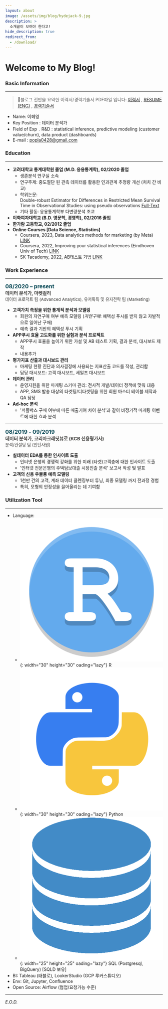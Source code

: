```yaml
---
layout: about
image: /assets/img/blog/hydejack-9.jpg
description: >
  소개글이 보여야 한다고!
hide_description: true
redirect_from:
  - /download/
---
```


# Welcome to My Blog!

<!--author-->

### Basic Information
---
> 🔗블로그 전반을 요약한 이력서/경력기술서 PDF파일 입니다:
> <a href="/assets/CV.pdf" target="_blank">이력서</a> , <a href="/assets/CV_ENG.pdf" target="_blank">RESUME (ENG)</a> , <a href="/assets/CV_KOR.pdf" target="_blank">경력기술서</a>

- Name: 이혜영  
- Key Position : 데이터 분석가  
- Field of Exp﹒R&D : statistical inference, predictive modeling (customer value/churn), data product (dashboards) <!--한국어로 바꾸기-->
- E-mail : popla0428@gmail.com    

### Education
---
- **고려대학교 통계대학원 졸업 (M.D. 응용통계학), 02/2020 졸업**
  - 생존분석 연구실 소속
  - 연구주제: 중도절단 된 관측 데이터를 활용한 인과관계 추정량 개선 (처치 간 비교)
  - 학위논문:  
  Double-robust Estimator for Differences in Restricted Mean Survival Time in Observational Studies: using pseudo observations
  <a href="https://www.researchgate.net/publication/338476737_Double-robust_Estimator_for_Differences_in_Restricted_Mean_Survival_Time_in_Observational_Studies_using_pseudo-observations/" target = "_blank">Full-Text</a>
  - 기타 활동: 응용통계학부 다변량분석 조교
- **이화여자대학교 (B.D. 영문학, 경영학), 02/2016 졸업**
- **한가람 고등학교, 02/2012 졸업**
- **Online Courses [Data Science, Statistics]**
  - Coursera, 2023, Data analytics methods for marketing (by Meta) <a href="https://www.coursera.org/learn/data-analytics-methods-for-marketing/home/info" target="_blank">LINK</a>
  - Coursera, 2022, Improving your statistical inferences (Eindhoven Univ of Tech) <a href="https://www.coursera.org/learn/statistical-inferences/" target="_blank">LINK</a>  
  - SK Tacademy, 2022, AB테스트 기법  <a href="https://tacademy.skplanet.com/live/player/onlineLectureDetail.action?seq=160/" target="_blank">LINK</a>   

### Work Experience
---  
<span style="color:rgb(6,72,85);font-weight:bold;font-size:13.0pt">08/2020 – present</span>  
<span style="color:rgb(61,60,58);font-weight:bold;font-size:11.0pt">데이터 분석가, 마켓컬리</span>   
<span style="color:rgb(61,60,58);font-size:10.0pt">데이터 프로덕트 팀 (Advanced Analytics), 유저획득 및 유지전략 팀 (Marketing)</span>

*  **고객가치 측정을 위한 통계적 분석과 모델링**
    - 회원의 자연구매 여부 예측 모델링 (*자연구매*: 혜택성 푸시를 받지 않고 자발적으로 일어난 구매)
    - 예측 결과 기반의 혜택성 푸시 기획  
*  **APP푸시 효율 고도화를 위한 실험과 분석 프로젝트**
    - APP푸시 효율을 높이기 위한 가설 및 AB 테스트 기획, 결과 분석, 대시보드 제작
    - 내용추가
* **평가지표 산출과 대시보드 관리**
    - 마케팅 현황 진단과 의사결정에 사용되는 지표산출 코드를 작성, 관리함
    - 담당 대시보드: 고객 대시보드, 세일즈 대시보드
* **데이터 관리**
    - 운영지원을 위한 마케팅 스키마 관리: 전사적 개발/데이터 정책에 맞춰 대응
    - APP, SMS 발송 대상의 타겟팅/디타겟팅을 위한 회원 마스터 테이블 제작과 QA 담당
* **Ad-hoc 분석**
    - '퍼플박스 구매 여부에 따른 매출기여 차이 분석'과 같이 비정기적 마케팅 이벤트에 대한 효과 분석

---

<span style="color:rgb(6,72,85);font-weight:bold;font-size:13.0pt">08/2019 - 09/2019</span>  
<span style="color:rgb(61,60,58);font-weight:bold;font-size:11.0pt">데이터 분석가, 코리아크래딧뷰로 (KCB 신용평가사)</span>   
<span style="color:rgb(61,60,58);font-size:10.0pt">분석/컨설팅 팀 (인턴사원)</span>

* **실데이터 EDA를 통한 인사이트 도출**
    - 인터넷 은행의 경쟁력 강화를 위한 미래 (타겟)고객층에 대한 인사이트 도출
    - '인터넷 전문은행의 주택담보대출 시장진출 분석' 보고서 작성 및 발표
* **고객의 신용 우불륭 예측 모델링**
    - 1천만 건의 고객, 계좌 데이터 클렌징부터 튜닝, 최종 모델링 까지 전과정 경험
    - 특히, 모형의 안정성을 끌어올리는 데 기여함  

### Utilization Tool
---
- Language:  
  - ![logo_r](/assets/img/logo_r.png){: width="30" height="30" oading="lazy"} R
  - ![logo_py](/assets/img/logo_py.png){: width="30" height="30" oading="lazy"} Python
  - ![logo_py](/assets/img/logo_sql.png){: width="25" height="25" oading="lazy"} SQL (Postgresql, BigQuery) [SQLD 보유]
- BI: Tableau (태블로), LookerStudio (GCP 루커스튜디오)
- Env: Git, Jupyter, Confluence
- Open Source: Airflow (협업/요청가능 수준)

---


*E.O.D.*



<!--shortcuts-->
[blog]: /
[portfolio]: https://hydejack.com/examples/
[resume]: https://hydejack.com/resume/
[download]: https://hydejack.com/download/
[welcome]: https://hydejack.com/
[forms]: https://hydejack.com/forms-by-example/
[Projects]: _featured_categories/projects.md
[Study]: _featured_categories/study.md
[About]: about.md

[features]: #features
[news]: #build-an-audience
[syntax]: syntax-highlighting
[latex]: #beautiful-math
[dark]: https://hydejack.com/blog/hydejack/2018-09-01-introducing-dark-mode/
[search]: https://hydejack.com/#_search-input
[grid]: https://hydejack.com/blog/hydejack/

[lic]: LICENSE.md
[pro]: licenses/PRO.md
[docs]: docs/README.md
[ofln]: docs/advanced.md#enabling-offline-support
[math]: docs/writing.md#adding-math

[kit]: https://github.com/hydecorp/hydejack-starter-kit/releases
[src]: https://github.com/hydecorp/hydejack
[gem]: https://rubygems.org/gems/jekyll-theme-hydejack
[buy]: https://gum.co/nuOluY

[gpss]: https://developers.google.com/speed/pagespeed/insights/?url=https%3A%2F%2Fhydejack.com%2Fdocs%2F
[rouge]: http://rouge.jneen.net
[katex]: https://khan.github.io/KaTeX/
[mathjax]: https://www.mathjax.org/
[tinyletter]: https://tinyletter.com/
